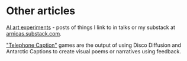 # Other articles 

[AI art experiments](./ai_art/README.md) - posts of things I link to in talks or my substack at [arnicas.substack.com](https://arnicas.substack.com).

["Telephone Caption"](./dd_caption_telephone/) games are the output of using Disco Diffusion and Antarctic Captions to create visual poems or narratives using feedback.


